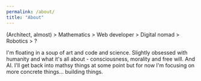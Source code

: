 ```yaml
---
permalink: /about/
title: "About"
---
```


(Architect, almost) > Mathematics > Web developer > Digital nomad > Robotics > ?

I'm floating in a soup of art and code and science. Slightly obsessed with humanity and what it's all about - consciousness, morality and free will. And AI.
I'll get back into mathsy things at some point but for now I'm focusing on more concrete things... building things.
